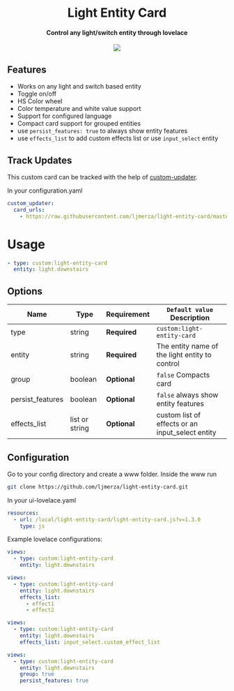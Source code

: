 <h1 align="center">Light Entity Card</h1>
<h4 align="center">Control any light/switch entity through lovelace</h4>

<p align="center">
  <img src='https://i.imgur.com/5An8qQD.png' />
</p>

<h2>Features</h2>

* Works on any light and switch based entity
* Toggle on/off
* HS Color wheel
* Color temperature and white value support
* Support for configured language
* Compact card support for grouped entities
* use `persist_features: true` to always show entity features
* use `effects_list` to add custom effects list or use `input_select` entity

<h2>Track Updates</h2>

This custom card can be tracked with the help of [custom-updater](https://github.com/custom-components/custom_updater).

In your configuration.yaml

```yaml
custom_updater:
  card_urls:
    - https://raw.githubusercontent.com/ljmerza/light-entity-card/master/custom_updater.json
```

<h1>Usage</h1>

```yaml
- type: custom:light-entity-card
  entity: light.downstairs
```

<h2>Options</h2>

| Name | Type | Requirement | `Default value` Description
| ---- | ---- | ------- | -----------
| type | string | **Required** | `custom:light-entity-card`
| entity | string | **Required** | The entity name of the light entity to control
| group | boolean | **Optional** | `false` Compacts card
| persist_features | boolean | **Optional** | `false` always show entity features
| effects_list | list or string | **Optional** | custom list of effects or an input_select entity

<h2>Configuration</h2>
Go to your config directory and create a www folder. Inside the www run

```bash
git clone https://github.com/ljmerza/light-entity-card.git
```

In your ui-lovelace.yaml

```yaml
resources:
  - url: /local/light-entity-card/light-entity-card.js?v=1.3.0
    type: js
```

Example lovelace configurations:

```yaml
views:
  - type: custom:light-entity-card
    entity: light.downstairs
```

```yaml
views:
  - type: custom:light-entity-card
    entity: light.downstairs
    effects_list:
      - effect1
      - effect2
```

```yaml
views:
  - type: custom:light-entity-card
    entity: light.downstairs
    effects_list: input_select.custom_effect_list
```

```yaml
views:
  - type: custom:light-entity-card
    entity: light.downstairs
    group: true
    persist_features: true
```
